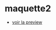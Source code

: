 # maquette2
* [voir la preview](https://htmlpreview.github.io/?https://github.com/Ucalda/maquette2/blob/master/maquette2.html)
